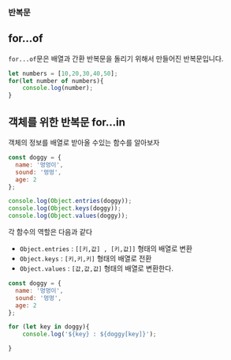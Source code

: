 ### 반복문

## for...of

`for...of`문은 배열과 간환 반복문을 돌리기 위해서 만들어진 반복문입니다.

```javascript
let numbers = [10,20,30,40,50];
for(let number of numbers){
    console.log(number);
}
```

## 객체를 위한 반복문 for...in

객체의 정보를 배열로 받아올 수있는 함수를 알아보자


```javascript
const doggy = {
  name: '멍멍이',
  sound: '멍멍',
  age: 2
};

console.log(Object.entries(doggy));
console.log(Object.keys(doggy));
console.log(Object.values(doggy));

```

각 함수의 역할은 다음과 같다
- `Object.entries` : `[[키,값] , [키,값]]` 형태의 배열로 변환
- `Object.keys` : `[키,키,키]` 형태의 배열로 전환
- `Object.values` : `[값,값,값]` 형태의 배열로 변환한다.

```javascript
const doggy = {
  name: '멍멍이',
  sound: '멍멍',
  age: 2
};

for (let key in doggy){
    console.log('${key} : ${doggy[key]}');

}


```